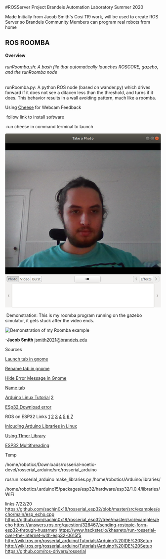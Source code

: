 #ROSServer Project Brandeis Automation Laboratory Summer 2020


Made Initially from Jacob Smith's Cosi 119 work, will be used to create ROS Server so Brandeis Community Members can program real robots from home



## ROS ROOMBA

#### **Overview**

###### runRoomba.sh: A bash file that automatically launches ROSCORE, gazebo, and the runRoomba node

runRoomba.py: A python ROS node (based on wander.py) which drives forward if it does not see a ditacen less than the threshold, and turns if it does. This behavior results in a wall avoiding pattern, much like a roomba.

Using [Cheese](https://help.ubuntu.com/community/Webcam) for Webcam Feedback

​	follow link to install software

​	run cheese in command terminal to launch

![View of Camera Software in Cheese](Camera.png)

​	Demonstration: This is my roomba program running on the gazebo simulator, it gets stuck after the video 	ends.

![Demonstration of my Roomba example](roombaDemo.gif)



**-Jacob Smith** jsmith2021@brandeis.edu



Sources

[Launch tab in gnome](https://unix.stackexchange.com/questions/158434/open-gnome-terminal-with-several-tabs-and-execute-a-few-commands-in-every-tab) 

[Rename tab in gnome](https://unix.stackexchange.com/questions/177572/how-to-rename-terminal-tab-title-in-gnome-terminal)

[Hide Error Message in Gnome](https://stackoverflow.com/questions/15678796/suppress-shell-script-error-messages)

[Name tab](https://unix.stackexchange.com/questions/24734/how-can-i-launch-gnome-terminal-with-unique-titles-for-multiple-tabs)

[Arduino Linux Tutorial](https://www.arduino.cc/en/guide/linux) [2](https://websiteforstudents.com/how-to-install-arduino-ide-on-ubuntu-18-04-16-04/)

[ESp32 Download error](https://community.platformio.org/session/sso?return_path=%2Ft%2Fa-fatal-error-occurred-invalid-head-of-packet%2F10233%2F2)

ROS on ESP32 Links [1](https://blog.hadabot.com/ros2-esp32-to-control-motor-driver-using-web-browser.html) [2](https://www.hackster.io/khasreto/run-rosserial-over-the-internet-with-esp32-0615f5) [3](https://github.com/ros-drivers/rosserial/tree/noetic-devel/rosserial_arduino/src/ros_lib) [4](https://github.com/ros-drivers/rosserial/pull/345) [5](http://wiki.ros.org/action/fullsearch/rosserial_arduino?action=fullsearch&context=180&value=linkto%3A%22rosserial_arduino%22%27) [6](https://medium.com/@e850506/ros-serial-with-esp-32-246248cb6bac) [7](https://www.birdbraintechnologies.com/roboticsathome/)

[Inlcuding Arduino Libraries in Linux](https://forum.arduino.cc/index.php?topic=141190.0)

[Using TImer Library](https://github.com/BrandeisMakerLab/Robotics_ZumoAutomation)

[ESP32 Multithreading](https://randomnerdtutorials.com/esp32-dual-core-arduino-ide/)

Temp 

/home/robotics/Downloads/rosserial-noetic-devel/rosserial_arduino/src/rosserial_arduino

 rosrun rosserial_arduino make_libraries.py /home/robotics/Arduino/libraries/


/home/robotics/.arduino15/packages/esp32/hardware/esp32/1.0.4/libraries/WiFi

links 7/22/20
https://github.com/sachin0x18/rosserial_esp32/blob/master/src/examples/echo/main/esp_echo.cpp
https://github.com/sachin0x18/rosserial_esp32/tree/master/src/examples/echo
https://answers.ros.org/question/328467/sending-rostopic-form-esp32-through-husarnet/
https://www.hackster.io/khasreto/run-rosserial-over-the-internet-with-esp32-0615f5
http://wiki.ros.org/rosserial_arduino/Tutorials/Arduino%20IDE%20Setup
http://wiki.ros.org/rosserial_arduino/Tutorials/Arduino%20IDE%20Setup
https://github.com/ros-drivers/rosserial